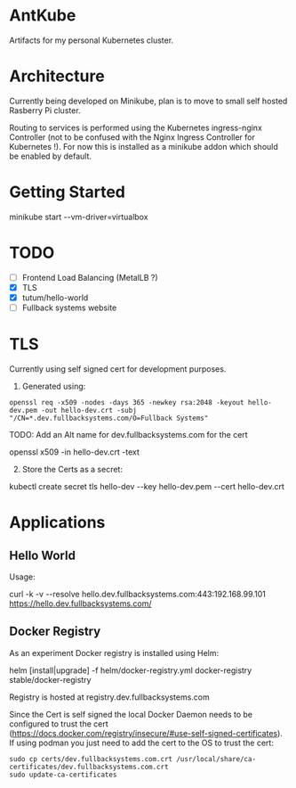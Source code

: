 # AntKube

Artifacts for my personal Kubernetes cluster.

# Architecture

Currently being developed on Minikube, plan is to move to small self hosted Rasberry Pi cluster.

Routing to services is performed using the Kubernetes ingress-nginx Controller (not to be confused with the Nginx Ingress Controller for Kubernetes !). For now this is installed as a minikube addon which should be enabled by default.

# Getting Started

  minikube start --vm-driver=virtualbox


# TODO

- [ ] Frontend Load Balancing (MetalLB ?)
- [X] TLS
- [X] tutum/hello-world
- [ ] Fullback systems website

# TLS

Currently using self signed cert for development purposes.

1) Generated using:

```
openssl req -x509 -nodes -days 365 -newkey rsa:2048 -keyout hello-dev.pem -out hello-dev.crt -subj "/CN=*.dev.fullbacksystems.com/O=Fullback Systems"
```
TODO: Add an Alt name for dev.fullbacksystems.com for the cert


openssl x509 -in hello-dev.crt -text

2) Store the Certs as a secret:

  kubectl create secret tls hello-dev --key hello-dev.pem --cert hello-dev.crt

# Applications

## Hello World


Usage:

  curl -k  -v --resolve hello.dev.fullbacksystems.com:443:192.168.99.101  https://hello.dev.fullbacksystems.com/


## Docker Registry

As an experiment Docker registry is installed using Helm:

  helm [install|upgrade] -f helm/docker-registry.yml  docker-registry stable/docker-registry

Registry is hosted at registry.dev.fullbacksystems.com

Since the Cert is self signed the local Docker Daemon needs to be configured to trust the cert (https://docs.docker.com/registry/insecure/#use-self-signed-certificates). If using podman  you just need to add the cert to the OS to trust the cert:

    sudo cp certs/dev.fullbacksystems.com.crt /usr/local/share/ca-certificates/dev.fullbacksystems.com.crt
    sudo update-ca-certificates

